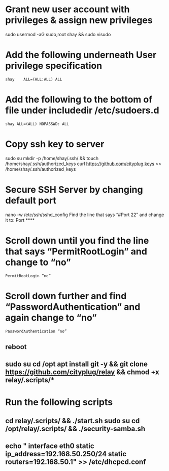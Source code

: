 # Grant new user account with privileges & assign new privileges
sudo usermod -aG sudo,root shay && sudo visudo
# Add the following underneath User privilege specification 
    shay	ALL=(ALL:ALL) ALL 
# Add the following to the bottom of file under includedir /etc/sudoers.d 
    shay ALL=(ALL) NOPASSWD: ALL
# Copy ssh key to server
sudo su
mkdir -p /home/shay/.ssh/ && touch /home/shay/.ssh/authorized_keys
curl https://github.com/cityplug.keys >> /home/shay/.ssh/authorized_keys
# Secure SSH Server by changing default port
nano -w /etc/ssh/sshd_config
    Find the line that says “#Port 22” and change it to: 
    Port ****
# Scroll down until you find the line that says “PermitRootLogin” and change to “no” 
    PermitRootLogin “no”
# Scroll down further and find “PasswordAuthentication” and again change to “no” 
    PasswordAuthentication “no”
reboot
--------------------------------------------------------------------------------
sudo su
cd /opt
apt install git -y && git clone https://github.com/cityplug/relay && chmod +x relay/.scripts/*
------------------------------------------------------------------------------
# Run the following scripts
cd relay/.scripts/ && ./start.sh
sudo su
cd /opt/relay/.scripts/ && ./security-samba.sh
--------------------------------------------------------------------------------
echo "
interface eth0
static ip_address=192.168.50.250/24
static routers=192.168.50.1" >> /etc/dhcpcd.conf
------------------------------------------------------------------------------